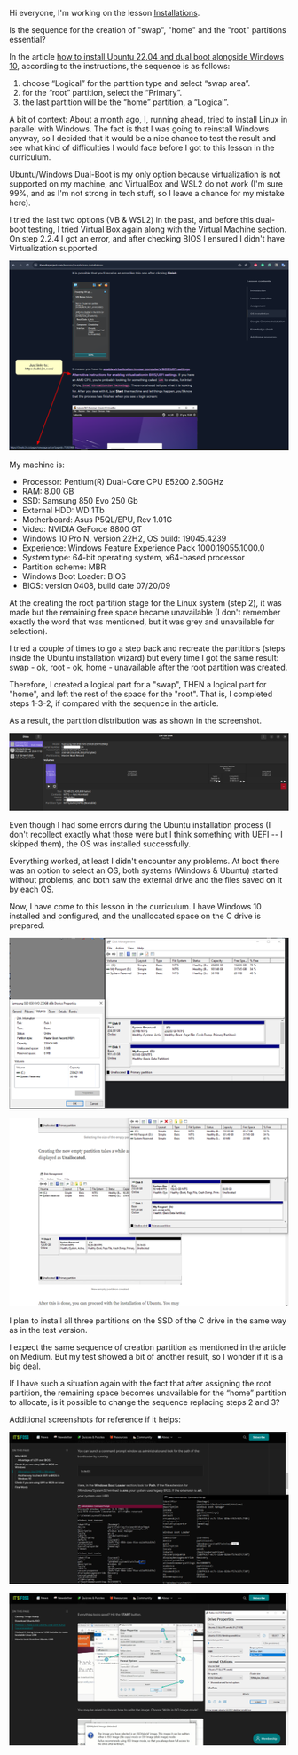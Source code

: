Hi everyone, I'm working on the lesson [Installations](https://www.theodinproject.com/lessons/foundations-installations).

Is the sequence for the creation of "swap", "home" and the "root" partitions essential?

In the article [how to install Ubuntu 22.04 and dual boot alongside Windows 10](https://medium.com/linuxforeveryone/how-to-install-ubuntu-20-04-and-dual-boot-alongside-windows-10-323a85271a73), according to the instructions, the sequence is as follows:

1) choose “Logical” for the partition type and select “swap area”.
2) for the “root” partition, select the “Primary”.
3) the last partition will be the “home” partition, a “Logical”.

A bit of context:
About a month ago, I, running ahead, tried to install Linux in parallel with Windows. The fact is that I was going to reinstall Windows anyway, so I decided that it would be a nice chance to test the result and see what kind of difficulties I would face before I got to this lesson in the curriculum.

Ubuntu/Windows Dual-Boot is my only option because virtualization is not supported on my machine, and VirtualBox and WSL2 do not work (I'm sure 99%, and as I'm not strong in tech stuff, so I leave a chance for my mistake here).

I tried the last two options (VB & WSL2) in the past, and before this dual-boot testing, I tried Virtual Box again along with the Virtual Machine section. On step 2.2.4 I got an error, and after checking BIOS I ensured I didn't have Virtualization supported.

![](Screenshot1105.png "A Link in the lesson is incorrect")

My machine is:
- Processor: Pentium(R) Dual-Core CPU E5200 2.50GHz
- RAM: 8.00 GB
- SSD: Samsung 850 Evo 250 Gb
- External HDD: WD 1Tb
- Motherboard: Asus P5QL/EPU, Rev 1.01G
- Video: NVIDIA GeForce 8800 GT
- Windows 10 Pro N, version 22H2, OS build: 19045.4239
- Experience: Windows Feature Experience Pack 1000.19055.1000.0
- System type: 64-bit operating system, x64-based processor
- Partition scheme: MBR
- Windows Boot Loader: BIOS
- BIOS: version 0408, build date 07/20/09

At the creating the root partition stage for the Linux system (step 2), it was made but the remaining free space became unavailable (I don't remember exactly the word that was mentioned, but it was grey and unavailable for selection).

I tried a couple of times to go a step back and recreate the partitions (steps inside the Ubuntu installation wizard) but every time I got the same result: swap - ok, root - ok, home - unavailable after the root partition was created.

Therefore, I created a logical part for a "swap", THEN a logical part for "home", and left the rest of the space for the "root". That is, I completed steps 1-3-2, if compared with the sequence in the article.

As a result, the partition distribution was as shown in the screenshot.

![Partition scheme after successful test dual-boot installation](Ubuntu-partitions-2024-03-27_07-05-46.png "Partition scheme after successful test dual-boot installation")


Even though I had some errors during the Ubuntu installation process (I don't recollect exactly what those were but I think something with UEFI -- I skipped them), the OS was installed successfully.

Everything worked, at least I didn't encounter any problems. At boot there was an option to select an OS, both systems (Windows & Ubuntu) started without problems, and both saw the external drive and the files saved on it by each OS.

Now, I have come to this lesson in the curriculum. I have Windows 10 installed and configured, and the unallocated space on the C drive is prepared.

![Before allocation](Screenshot1098_cr.png "Before allocation")

![After allocation - Unallocated space](Screenshot1102_cr.png "After allocation - Unallocated space")

I plan to install all three partitions on the SSD of the C drive in the same way as in the test version.

I expect the same sequence of creation partition as mentioned in the article on Medium. But my test showed a bit of another result, so I wonder if it is a big deal.

If I have such a situation again with the fact that after assigning the root partition, the remaining space becomes unavailable for the “home” partition to allocate, is it possible to change the sequence replacing steps 2 and 3?

Additional screenshots for reference if it helps:

![Windows boot BIOS](Screenshot1099_cr.png "Windows boot BIOS")

![Installation flashdrive creation](Screenshot1100_cr.png "Installation flashdrive creation")
